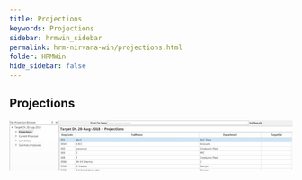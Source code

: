 ```yaml
---
title: Projections
keywords: Projections
sidebar: hrmwin_sidebar
permalink: hrm-nirvana-win/projections.html
folder: HRMWin   
hide_sidebar: false
---
```


## Projections

![](/images/projections.jpg)
